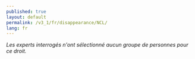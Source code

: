 ```yaml
---
published: true
layout: default
permalink: /v3_1/fr/disappearance/NCL/
lang: fr
---
```

_Les experts interrogés n'ont sélectionné aucun groupe de personnes pour ce droit._
